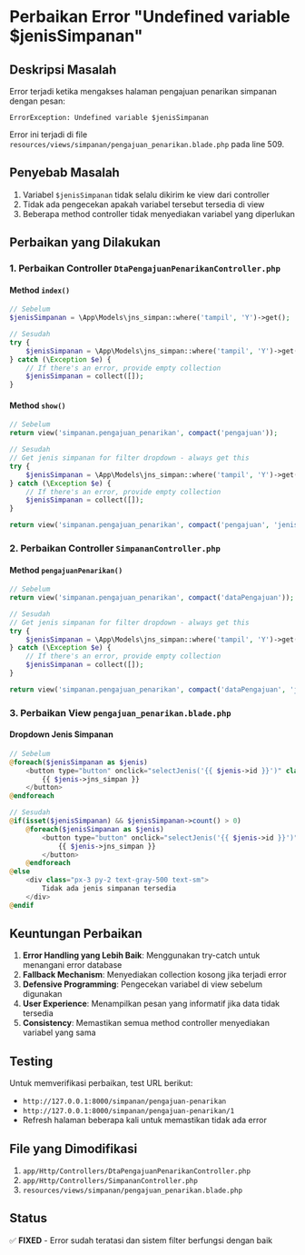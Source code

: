 # Perbaikan Error "Undefined variable $jenisSimpanan"

## Deskripsi Masalah

Error terjadi ketika mengakses halaman pengajuan penarikan simpanan dengan pesan:

```
ErrorException: Undefined variable $jenisSimpanan
```

Error ini terjadi di file `resources/views/simpanan/pengajuan_penarikan.blade.php` pada line 509.

## Penyebab Masalah

1. Variabel `$jenisSimpanan` tidak selalu dikirim ke view dari controller
2. Tidak ada pengecekan apakah variabel tersebut tersedia di view
3. Beberapa method controller tidak menyediakan variabel yang diperlukan

## Perbaikan yang Dilakukan

### 1. Perbaikan Controller `DtaPengajuanPenarikanController.php`

#### Method `index()`

```php
// Sebelum
$jenisSimpanan = \App\Models\jns_simpan::where('tampil', 'Y')->get();

// Sesudah
try {
    $jenisSimpanan = \App\Models\jns_simpan::where('tampil', 'Y')->get();
} catch (\Exception $e) {
    // If there's an error, provide empty collection
    $jenisSimpanan = collect([]);
}
```

#### Method `show()`

```php
// Sebelum
return view('simpanan.pengajuan_penarikan', compact('pengajuan'));

// Sesudah
// Get jenis simpanan for filter dropdown - always get this
try {
    $jenisSimpanan = \App\Models\jns_simpan::where('tampil', 'Y')->get();
} catch (\Exception $e) {
    // If there's an error, provide empty collection
    $jenisSimpanan = collect([]);
}

return view('simpanan.pengajuan_penarikan', compact('pengajuan', 'jenisSimpanan'));
```

### 2. Perbaikan Controller `SimpananController.php`

#### Method `pengajuanPenarikan()`

```php
// Sebelum
return view('simpanan.pengajuan_penarikan', compact('dataPengajuan'));

// Sesudah
// Get jenis simpanan for filter dropdown - always get this
try {
    $jenisSimpanan = \App\Models\jns_simpan::where('tampil', 'Y')->get();
} catch (\Exception $e) {
    // If there's an error, provide empty collection
    $jenisSimpanan = collect([]);
}

return view('simpanan.pengajuan_penarikan', compact('dataPengajuan', 'jenisSimpanan'));
```

### 3. Perbaikan View `pengajuan_penarikan.blade.php`

#### Dropdown Jenis Simpanan

```php
// Sebelum
@foreach($jenisSimpanan as $jenis)
    <button type="button" onclick="selectJenis('{{ $jenis->id }}')" class="w-full text-left px-3 py-2 rounded hover:bg-gray-50 text-gray-700 filter-option">
        {{ $jenis->jns_simpan }}
    </button>
@endforeach

// Sesudah
@if(isset($jenisSimpanan) && $jenisSimpanan->count() > 0)
    @foreach($jenisSimpanan as $jenis)
        <button type="button" onclick="selectJenis('{{ $jenis->id }}')" class="w-full text-left px-3 py-2 rounded hover:bg-gray-50 text-gray-700 filter-option">
            {{ $jenis->jns_simpan }}
        </button>
    @endforeach
@else
    <div class="px-3 py-2 text-gray-500 text-sm">
        Tidak ada jenis simpanan tersedia
    </div>
@endif
```

## Keuntungan Perbaikan

1. **Error Handling yang Lebih Baik**: Menggunakan try-catch untuk menangani error database
2. **Fallback Mechanism**: Menyediakan collection kosong jika terjadi error
3. **Defensive Programming**: Pengecekan variabel di view sebelum digunakan
4. **User Experience**: Menampilkan pesan yang informatif jika data tidak tersedia
5. **Consistency**: Memastikan semua method controller menyediakan variabel yang sama

## Testing

Untuk memverifikasi perbaikan, test URL berikut:

-   `http://127.0.0.1:8000/simpanan/pengajuan-penarikan`
-   `http://127.0.0.1:8000/simpanan/pengajuan-penarikan/1`
-   Refresh halaman beberapa kali untuk memastikan tidak ada error

## File yang Dimodifikasi

1. `app/Http/Controllers/DtaPengajuanPenarikanController.php`
2. `app/Http/Controllers/SimpananController.php`
3. `resources/views/simpanan/pengajuan_penarikan.blade.php`

## Status

✅ **FIXED** - Error sudah teratasi dan sistem filter berfungsi dengan baik
